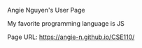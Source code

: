 Angie Nguyen's User Page

My favorite programming language is JS

Page URL: https://angie-n.github.io/CSE110/
